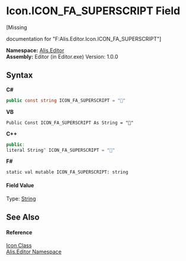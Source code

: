 # Icon.ICON_FA_SUPERSCRIPT Field
 

\[Missing <summary> documentation for "F:Alis.Editor.Icon.ICON_FA_SUPERSCRIPT"\]

**Namespace:**&nbsp;<a href="b150ade4-39de-a232-5f06-d3cdc1b2c538">Alis.Editor</a><br />**Assembly:**&nbsp;Editor (in Editor.exe) Version: 1.0.0

## Syntax

**C#**<br />
``` C#
public const string ICON_FA_SUPERSCRIPT = ""
```

**VB**<br />
``` VB
Public Const ICON_FA_SUPERSCRIPT As String = ""
```

**C++**<br />
``` C++
public:
literal String^ ICON_FA_SUPERSCRIPT = ""
```

**F#**<br />
``` F#
static val mutable ICON_FA_SUPERSCRIPT: string
```


#### Field Value
Type: <a href="https://docs.microsoft.com/dotnet/api/system.string" target="_blank">String</a>

## See Also


#### Reference
<a href="cc0f883c-67f8-f772-c6d7-a60b129f22a7">Icon Class</a><br /><a href="b150ade4-39de-a232-5f06-d3cdc1b2c538">Alis.Editor Namespace</a><br />